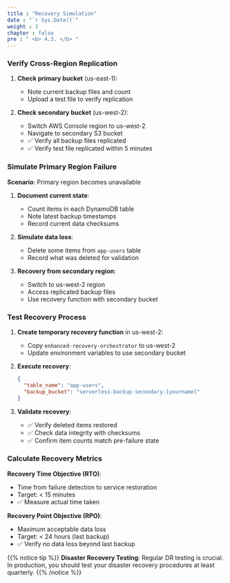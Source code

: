 ```yaml
---
title : "Recovery Simulation"
date : "`r Sys.Date()`"
weight : 3
chapter : false
pre : " <b> 4.3. </b> "
---
```


### Verify Cross-Region Replication

1. **Check primary bucket** (us-east-1):
   - Note current backup files and count
   - Upload a test file to verify replication

2. **Check secondary bucket** (us-west-2):
   - Switch AWS Console region to us-west-2
   - Navigate to secondary S3 bucket
   - ✅ Verify all backup files replicated
   - ✅ Verify test file replicated within 5 minutes

### Simulate Primary Region Failure

**Scenario**: Primary region becomes unavailable

1. **Document current state**:
   - Count items in each DynamoDB table
   - Note latest backup timestamps
   - Record current data checksums

2. **Simulate data loss**:
   - Delete some items from `app-users` table
   - Record what was deleted for validation

3. **Recovery from secondary region**:
   - Switch to us-west-2 region
   - Access replicated backup files
   - Use recovery function with secondary bucket

### Test Recovery Process

1. **Create temporary recovery function** in us-west-2:
   - Copy `enhanced-recovery-orchestrator` to us-west-2
   - Update environment variables to use secondary bucket

2. **Execute recovery**:
   ```json
   {
     "table_name": "app-users",
     "backup_bucket": "serverless-backup-secondary-[yourname]"
   }
   ```

3. **Validate recovery**:
   - ✅ Verify deleted items restored
   - ✅ Check data integrity with checksums
   - ✅ Confirm item counts match pre-failure state

### Calculate Recovery Metrics

**Recovery Time Objective (RTO)**:
- Time from failure detection to service restoration
- Target: < 15 minutes
- ✅ Measure actual time taken

**Recovery Point Objective (RPO)**:
- Maximum acceptable data loss
- Target: < 24 hours (last backup)
- ✅ Verify no data loss beyond last backup

{{% notice tip %}}
**Disaster Recovery Testing**: Regular DR testing is crucial. In production, you should test your disaster recovery procedures at least quarterly.
{{% /notice %}}

